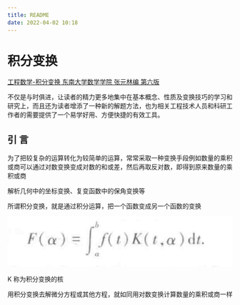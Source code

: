 ```yaml
---
title: README
date: 2022-04-02 10:18
---
```

# 积分变换

[工程数学-积分变换 东南大学数学学院 张元林编 第六版]()

不仅是与时俱进，让读者的精力更多地集中在基本概念、性质及变换技巧的学习和研究上，而且还为读者增添了一种新的解题方法，也为相关工程技术人员和科研工作者的需要提供了一个易学好用、方便快捷的有效工具。

## 引 言

为了把较复杂的运算转化为较简单的运算，常常采取一种变换手段例如数量的乘积或商可以通过对数变换变成对数的和或差，然后再取反对数，即得到原来数量的乘积或商

解析几何中的坐标变换、复变函数中的保角变换等

所谓积分变换，就是通过积分运算，把一个函数变成另一个函数的变换

![](./_image/2022-04-02/058179a7a8e98cb9314788f8a418941e.jpg)

K 称为积分变换的核

用积分变换去解微分方程或其他方程，就如同用对数变换计算数量的乘积或商一样
